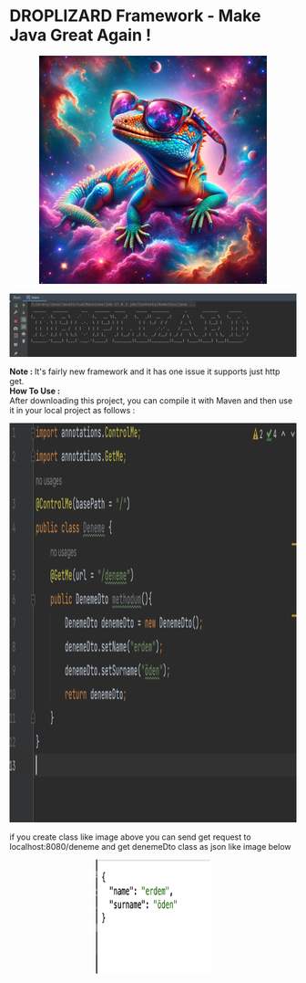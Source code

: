 # DROPLIZARD Framework - Make Java Great Again !
<p align="center">
  <img src="Lizard.jpg" width="400" height="400">
</p>
<p align="center">
  <img src="lizardwrote.png">
</p>
<b>Note : </b>It's fairly new framework and it has one issue it supports just http get.

<br>
<b>How To Use : </b>
<br>
After downloading this project, you can compile it with Maven and then use it in your local project as follows : 

<p align="center">
  <img src="usage.png" width="700" height="700">
</p>

if you create class like image above you can send get request to localhost:8080/deneme and get denemeDto class as json like image below

<p align="center">
  <img src="json.png" width="200" height="200">
</p>


